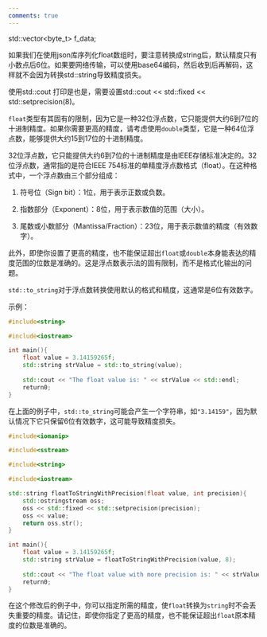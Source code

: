 ```yaml
---
comments: true
---
```

std::vector<byte_t> f_data;

如果我们在使用json库序列化float数组时，要注意转换成string后，默认精度只有小数点后6位。如果要网络传输，可以使用base64编码，然后收到后再解码，这样就不会因为转换std::string导致精度损失。

使用std::cout 打印是也是，需要设置std::cout << std::fixed << std::setprecision(8)。

`float`类型有其固有的限制，因为它是一种32位浮点数，它只能提供大约6到7位的十进制精度。如果你需要更高的精度，请考虑使用`double`类型，它是一种64位浮点数，能够提供大约15到17位的十进制精度。

32位浮点数，它只能提供大约6到7位的十进制精度是由IEEE存储标准决定的。32位浮点数，通常指的是符合IEEE 754标准的单精度浮点数格式（float）。在这种格式中，一个浮点数由三个部分组成：

1. 符号位（Sign bit）：1位，用于表示正数或负数。
    
2. 指数部分（Exponent）：8位，用于表示数值的范围（大小）。
    
3. 尾数或小数部分（Mantissa/Fraction）：23位，用于表示数值的精度（有效数字）。
    

此外，即使你设置了更高的精度，也不能保证超出`float`或`double`本身能表达的精度范围的位数是准确的。这是浮点数表示法的固有限制，而不是格式化输出的问题。

`std::to_string`对于浮点数转换使用默认的格式和精度，这通常是6位有效数字。

示例：

```cpp
#include<string>

#include<iostream>

int main(){  
    float value = 3.14159265f;  
    std::string strValue = std::to_string(value);  
  
    std::cout << "The float value is: " << strValue << std::endl;  
    return0;  
}  
```

在上面的例子中，`std::to_string`可能会产生一个字符串，如`"3.14159"`，因为默认情况下它只保留6位有效数字，这可能导致精度损失。

```cpp
#include<iomanip>

#include<sstream>

#include<string>

#include<iostream>

std::string floatToStringWithPrecision(float value, int precision){  
    std::ostringstream oss;  
    oss << std::fixed << std::setprecision(precision);  
    oss << value;  
    return oss.str();  
}  
```
  
```cpp
int main(){  
    float value = 3.14159265f;  
    std::string strValue = floatToStringWithPrecision(value, 8);  
  
    std::cout << "The float value with more precision is: " << strValue << std::endl;  
    return0;  
}  
```

在这个修改后的例子中，你可以指定所需的精度，使`float`转换为`string`时不会丢失重要的精度。请记住，即使你指定了更高的精度，也不能保证超出`float`原本精度的位数是准确的。